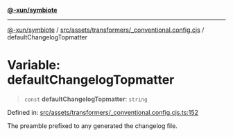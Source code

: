 [**@-xun/symbiote**](../../../../../README.md)

***

[@-xun/symbiote](../../../../../README.md) / [src/assets/transformers/\_conventional.config.cjs](../README.md) / defaultChangelogTopmatter

# Variable: defaultChangelogTopmatter

> `const` **defaultChangelogTopmatter**: `string`

Defined in: [src/assets/transformers/\_conventional.config.cjs.ts:152](https://github.com/Xunnamius/symbiote/blob/7f982952167d73373d4dffdf7657e7060cf032fe/src/assets/transformers/_conventional.config.cjs.ts#L152)

The preamble prefixed to any generated the changelog file.
